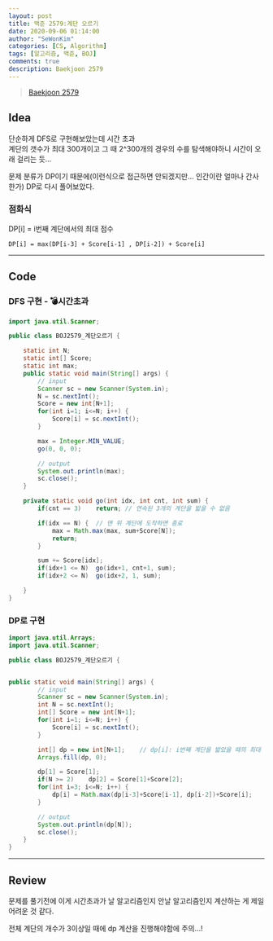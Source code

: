 ```yaml
---
layout: post
title: 백준 2579:계단 오르기
date: 2020-09-06 01:14:00
author: "SeWonKim"
categories: [CS, Algorithm]
tags: [알고리즘, 백준, BOJ]
comments: true
description: Baekjoon 2579
---
```


> [Baekjoon 2579](https://www.acmicpc.net/problem/2579)

## Idea

단순하게 DFS로 구현해보았는데 시간 초과  
계단의 갯수가 최대 300개이고 그 때 2^300개의 경우의 수를 탐색해야하니 시간이 오래 걸리는 듯...

문제 분류가 DP이기 때문에(이런식으로 접근하면 안되겠지만... 인간이란 얼마나 간사한가) DP로 다시 풀어보았다.

### 점화식

DP[i] = i번째 계단에서의 최대 점수

`DP[i] = max(DP[i-3] + Score[i-1] , DP[i-2]) + Score[i]`

---

## Code

### DFS 구현 - 💣시간초과

```java
import java.util.Scanner;

public class BOJ2579_계단오르기 {

	static int N;
	static int[] Score;
	static int max;
	public static void main(String[] args) {
		// input
		Scanner sc = new Scanner(System.in);
		N = sc.nextInt();
		Score = new int[N+1];
		for(int i=1; i<=N; i++) {
			Score[i] = sc.nextInt();
		}

		max = Integer.MIN_VALUE;
		go(0, 0, 0);

		// output
		System.out.println(max);
		sc.close();
	}

	private static void go(int idx, int cnt, int sum) {
		if(cnt == 3) 	return;	// 연속된 3개의 계단을 밟을 수 없음

		if(idx == N) {	// 맨 위 계단에 도착하면 종료
			max = Math.max(max, sum+Score[N]);
			return;
		}

		sum += Score[idx];
		if(idx+1 <= N)	go(idx+1, cnt+1, sum);
		if(idx+2 <= N)	go(idx+2, 1, sum);

	}
}

```

### DP로 구현

```java
import java.util.Arrays;
import java.util.Scanner;

public class BOJ2579_계단오르기 {


public static void main(String[] args) {
		// input
		Scanner sc = new Scanner(System.in);
		int N = sc.nextInt();
		int[] Score = new int[N+1];
		for(int i=1; i<=N; i++) {
			Score[i] = sc.nextInt();
		}

		int[] dp = new int[N+1];	// dp[i]: i번째 계단을 밟았을 때의 최대 점수
		Arrays.fill(dp, 0);

		dp[1] = Score[1];
		if(N >= 2)    dp[2] = Score[1]+Score[2];
		for(int i=3; i<=N; i++) {
			dp[i] = Math.max(dp[i-3]+Score[i-1], dp[i-2])+Score[i];
		}

		// output
		System.out.println(dp[N]);
		sc.close();
	}
}
```

---

## Review

문제를 풀기전에 이게 시간초과가 날 알고리즘인지 안날 알고리즘인지 계산하는 게 제일 어려운 것 같다.

전체 계단의 개수가 3이상일 때에 dp 계산을 진행해야함에 주의...!

